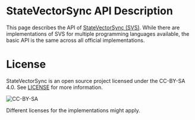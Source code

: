 # StateVectorSync API Description

This page describes the API of [StateVectorSync (SVS)](README.md). While there are implementations of SVS for multiple programming languages available, the basic API is the same across all official implementations.

# License
StateVectorSync is an open source project licensed under the CC-BY-SA 4.0. See [LICENSE](./LICENSE) for more information.

![CC-BY-SA](https://mirrors.creativecommons.org/presskit/buttons/88x31/svg/by-sa.svg)

Different licenses for the implementations might apply.
